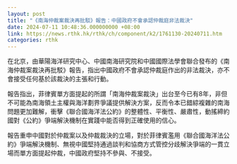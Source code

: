 ```yaml
---
layout: post
title: "《南海仲裁案裁決再批駁》報告：中國政府不會承認仲裁庭非法裁決"
date: 2024-07-11 10:48:36.000000000 +08:00
link: https://news.rthk.hk/rthk/ch/component/k2/1761130-20240711.htm
categories: rthk
---
```


在北京，由華陽海洋研究中心、中國南海研究院和中國國際法學會聯合發布的《南海仲裁案裁決再批駁》報告，指出中國政府不會承認仲裁庭作出的非法裁決，亦不會接受任何基於該裁決的主張和行動。

報告指出，菲律賓單方面提起的所謂「南海仲裁案裁決」出台至今已有8年，非但不可能為南海領土主權與海洋劃界爭議提供解決方案，反而令本已錯綜複雜的南海問題更加難解，衝擊《聯合國海洋法公約》的整體性、平衡性、嚴肅性，動搖締約國對《公約》爭端解決機制在實踐中能否得到正確使用的信心。

報告重申中國對於仲裁案以及仲裁裁決的立場，對於菲律賓濫用《聯合國海洋法公約》爭端解決機制、無視中國堅持通過談判和協商方式管控分歧解決爭端的一貫立場而單方面提起仲裁，中國政府堅持不參與、不接受。
